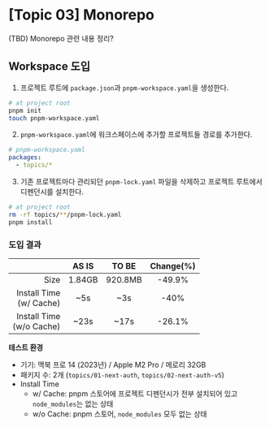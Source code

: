 # [Topic 03] Monorepo

(TBD) Monorepo 관련 내용 정리?

## Workspace 도입

1. 프로젝트 루트에 `package.json`과 `pnpm-workspace.yaml`을 생성한다.

```bash
# at project root
pnpm init
touch pnpm-workspace.yaml
```

2. `pnpm-workspace.yaml`에 워크스페이스에 추가할 프로젝트들 경로를 추가한다.

```yaml
# pnpm-workspace.yaml
packages:
  - topics/*
```

3. 기존 프로젝트마다 관리되던 `pnpm-lock.yaml` 파일을 삭제하고 프로젝트 루트에서 디펜던시를 설치한다.

```bash
# at project root
rm -rf topics/**/pnpm-lock.yaml
pnpm install
```

### 도입 결과

|                             | AS IS  |  TO BE  | Change(%) |
| --------------------------: | :----: | :-----: | :-------: |
|                        Size | 1.84GB | 920.8MB |  -49.9%   |
|  Install Time<br>(w/ Cache) |  ~5s   |   ~3s   |   -40%    |
| Install Time<br>(w/o Cache) |  ~23s  |  ~17s   |  -26.1%   |

**테스트 환경**

- 기기: 맥북 프로 14 (2023년) / Apple M2 Pro / 메로리 32GB
- 패키지 수: 2개 (`topics/01-next-auth`, `topics/02-next-auth-v5`)
- Install Time
  - w/ Cache: pnpm 스토어에 프로젝트 디펜던시가 전부 설치되어 있고 `node_modules`는 없는 상태
  - w/o Cache: pnpm 스토어, `node_modules` 모두 없는 상태
